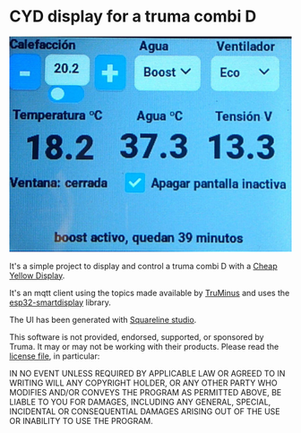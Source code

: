 # CYD display for a truma combi D

![screenshot](screenshot.jpg)

It's a simple project to display and control a truma combi D with a [Cheap
Yellow Display](https://github.com/witnessmenow/ESP32-Cheap-Yellow-Display).

It's an mqtt client using the topics made available by
[TruMinus](https://github.com/olivluca/TruMinus) and uses the
[esp32-smartdisplay](https://github.com/rzeldent/esp32-smartdisplay)
library.

The UI has been generated with [Squareline studio](https://squareline.io/).

This software is not provided, endorsed, supported, or sponsored by Truma. It may or may not be working with their products. 
Please read the [license file](LICENSE), in particular:

IN NO EVENT UNLESS REQUIRED BY APPLICABLE LAW OR AGREED TO IN WRITING WILL ANY COPYRIGHT HOLDER,
OR ANY OTHER PARTY WHO MODIFIES AND/OR CONVEYS THE PROGRAM AS PERMITTED ABOVE, BE LIABLE TO YOU FOR DAMAGES,
INCLUDING ANY GENERAL, SPECIAL, INCIDENTAL OR CONSEQUENTIAL DAMAGES ARISING OUT OF THE USE OR INABILITY TO
USE THE PROGRAM.
